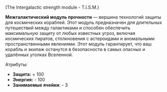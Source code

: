 (The Intergalactic strength module - T.I.S.M.)

**Межгалактический модуль прочности** — вершина технологий защиты для космических кораблей. Этот модуль предназначен для длительных путешествий между галактиками и способен обеспечить максимальную защиту от любых известных угроз, включая космических пиратов, столкновения с астероидами и аномальными пространственными явлениями. Этот модуль гарантирует, что ваш корабль и экипаж останутся в безопасности в самых опасных и удалённых уголках Вселенной.

Атрибуты:
- **Защита:** + 100
- **Энергия:** - 100
- **Занимаемые ячейки**: - 3
